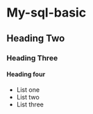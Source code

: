 # My-sql-basic
## Heading Two
### Heading Three
#### Heading four

- List one 
- List two
- List three
